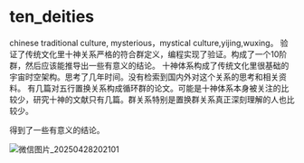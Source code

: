 # ten_deities
chinese traditional culture, mysterious，mystical culture,yijing,wuxing。
验证了传统文化里十神关系严格的符合群定义，编程实现了验证。构成了一个10阶群，然后应该能推导出一些有意义的结论。
十神体系构成了传统文化里很基础的宇宙时空架构。思考了几年时间。没有检索到国内外对这个关系的思考和相关资料。
有几篇对五行置换关系构成循环群的论文。可能是十神体系本身被关注的比较少，研究十神的文献只有几篇。群关系特别是置换群关系真正深刻理解的人也比较少。

得到了一些有意义的结论。

![微信图片_20250428202101](https://github.com/user-attachments/assets/3aa6ec0e-f35b-43a4-a9c5-85b3158c8fa9)
